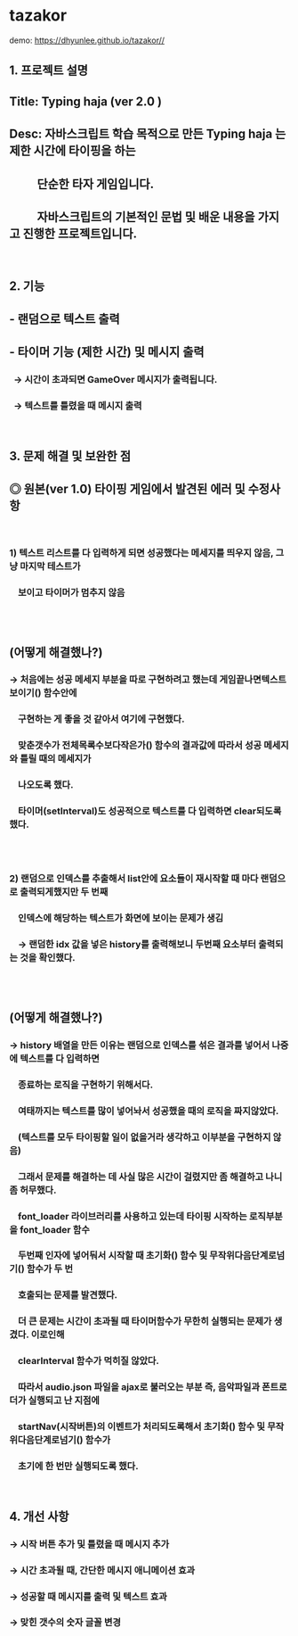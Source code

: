 # tazakor

demo: https://dhyunlee.github.io/tazakor//

## 1. 프로젝트 설명

## Title: Typing haja (ver 2.0 )

## Desc: 자바스크립트 학습 목적으로 만든 Typing haja 는 제한 시간에 타이핑을 하는

## &nbsp;&nbsp;&nbsp;&nbsp;&nbsp;&nbsp;&nbsp;&nbsp;&nbsp; 단순한 타자 게임입니다.

## &nbsp;&nbsp;&nbsp;&nbsp;&nbsp;&nbsp;&nbsp;&nbsp;&nbsp; 자바스크립트의 기본적인 문법 및 배운 내용을 가지고 진행한 프로젝트입니다.

<br/>

## 2. 기능

## - 랜덤으로 텍스트 출력

## - 타이머 기능 (제한 시간) 및 메시지 출력

### &nbsp; → 시간이 초과되면 GameOver 메시지가 출력됩니다.

### &nbsp; → 텍스트를 틀렸을 때 메시지 출력

<br/>

## 3. 문제 해결 및 보완한 점

## ◎ 원본(ver 1.0) 타이핑 게임에서 발견된 에러 및 수정사항

<br/>

### 1) 텍스트 리스트를 다 입력하게 되면 성공했다는 메세지를 띄우지 않음, 그냥 마지막 테스트가

### &nbsp;&nbsp;&nbsp; 보이고 타이머가 멈추지 않음

<br/>
<br/>

## (어떻게 해결했나?)

### → 처음에는 성공 메세지 부분을 따로 구현하려고 했는데 게임끝나면텍스트보이기() 함수안에

### &nbsp;&nbsp;&nbsp; 구현하는 게 좋을 것 같아서 여기에 구현했다.

### &nbsp;&nbsp;&nbsp; 맞춘갯수가 전체목록수보다작은가() 함수의 결과값에 따라서 성공 메세지와 틀릴 때의 메세지가

### &nbsp;&nbsp;&nbsp; 나오도록 했다.

### &nbsp;&nbsp;&nbsp; 타이머(setInterval)도 성공적으로 텍스트를 다 입력하면 clear되도록 했다.

<br/>  
<br/>

### 2) 랜덤으로 인덱스를 추출해서 list안에 요소들이 재시작할 때 마다 랜덤으로 출력되게했지만 두 번째

### &nbsp;&nbsp;&nbsp; 인덱스에 해당하는 텍스트가 화면에 보이는 문제가 생김

### &nbsp;&nbsp;&nbsp; → 랜덤한 idx 값을 넣은 history를 출력해보니 두번째 요소부터 출력되는 것을 확인했다.

<br/>
<br/>

## (어떻게 해결했나?)

### → history 배열을 만든 이유는 랜덤으로 인덱스를 섞은 결과를 넣어서 나중에 텍스트를 다 입력하면

### &nbsp;&nbsp;&nbsp; 종료하는 로직을 구현하기 위해서다.

### &nbsp;&nbsp;&nbsp; 여태까지는 텍스트를 많이 넣어놔서 성공했을 때의 로직을 짜지않았다.

### &nbsp;&nbsp;&nbsp; (텍스트를 모두 타이핑할 일이 없을거라 생각하고 이부분을 구현하지 않음)

### &nbsp;&nbsp;&nbsp; 그래서 문제를 해결하는 데 사실 많은 시간이 걸렸지만 좀 해결하고 나니 좀 허무했다.

### &nbsp;&nbsp;&nbsp; font_loader 라이브러리를 사용하고 있는데 타이핑 시작하는 로직부분을 font_loader 함수

### &nbsp;&nbsp;&nbsp; 두번째 인자에 넣어둬서 시작할 때 초기화() 함수 및 무작위다음단계로넘기() 함수가 두 번

### &nbsp;&nbsp;&nbsp; 호출되는 문제를 발견했다.

### &nbsp;&nbsp;&nbsp; 더 큰 문제는 시간이 초과될 때 타이머함수가 무한히 실행되는 문제가 생겼다. 이로인해

### &nbsp;&nbsp;&nbsp; clearInterval 함수가 먹히질 않았다.

### &nbsp;&nbsp;&nbsp; 따라서 audio.json 파일을 ajax로 불러오는 부분 즉, 음악파일과 폰트로더가 실행되고 난 지점에

### &nbsp;&nbsp;&nbsp; startNav(시작버튼)의 이벤트가 처리되도록해서 초기화() 함수 및 무작위다음단계로넘기() 함수가

### &nbsp;&nbsp;&nbsp; 초기에 한 번만 실행되도록 했다.

<br/>

## 4. 개선 사항

### → 시작 버튼 추가 및 틀렸을 때 메시지 추가

### → 시간 초과될 때, 간단한 메시지 애니메이션 효과

### → 성공할 때 메시지를 출력 및 텍스트 효과

### → 맞힌 갯수의 숫자 글꼴 변경
